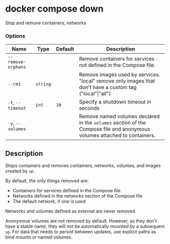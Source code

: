 # docker compose down

<!---MARKER_GEN_START-->
Stop and remove containers, networks

### Options

| Name | Type | Default | Description |
| --- | --- | --- | --- |
| `--remove-orphans` |  |  | Remove containers for services not defined in the Compose file. |
| `--rmi` | `string` |  | Remove images used by services. "local" remove only images that don't have a custom tag ("local"\|"all") |
| `-t`, `--timeout` | `int` | `10` | Specify a shutdown timeout in seconds |
| `-v`, `--volumes` |  |  |  Remove named volumes declared in the `volumes` section of the Compose file and anonymous volumes attached to containers. |


<!---MARKER_GEN_END-->

## Description

Stops containers and removes containers, networks, volumes, and images created by `up`.

By default, the only things removed are:

- Containers for services defined in the Compose file
- Networks defined in the networks section of the Compose file
- The default network, if one is used

Networks and volumes defined as external are never removed.

Anonymous volumes are not removed by default. However, as they don’t have a stable name, they will not be automatically
mounted by a subsequent `up`. For data that needs to persist between updates, use explicit paths as bind mounts or
named volumes.
